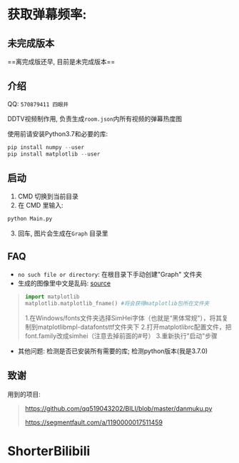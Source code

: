 # 获取弹幕频率:

## 未完成版本

==离完成版还早, 目前是未完成版本==



## 介绍

QQ: `570879411 四眼井`

DDTV视频制作用, 负责生成`room.json`内所有视频的弹幕热度图

使用前请安装Python3.7和必要的库:

```python
pip install numpy --user
pip install matplotlib --user
```



## 启动

1. CMD 切换到当前目录
2. 在 CMD 里输入:

```python
python Main.py
```

3. 回车, 图片会生成在`Graph` 目录里



## FAQ

- `no such file or directory`: 在根目录下手动创建"Graph" 文件夹
- 生成的图像里中文是乱码: [source](<https://segmentfault.com/a/1190000005144275>)

> ```python
> import matplotlib
> matplotlib.matplotlib_fname() #将会获得matplotlib包所在文件夹
> ```
>
> 1.在Windows/fonts文件夹选择SimHei字体（也就是“黑体常规”），将其复制到matplotlibmpl-datafontsttf文件夹下
> 2.打开matplotlibrc配置文件，把font.family改成simhei（注意去掉前面的#号）
> 3.重新执行"启动"步骤



- 其他问题: 检测是否已安装所有需要的库; 检测python版本(我是3.7.0)



## 致谢

用到的项目:

> <https://github.com/qq519043202/BILI/blob/master/danmuku.py>
>
> <https://segmentfault.com/a/1190000017511459>













# ShorterBilibili
